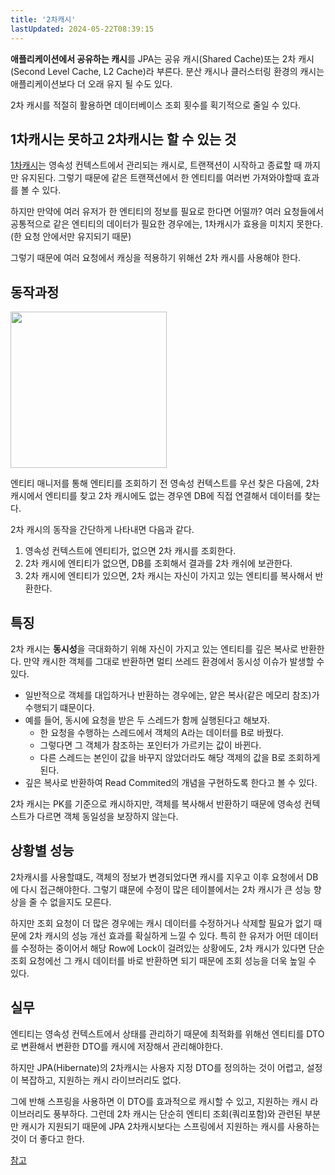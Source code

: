```yaml
---
title: '2차캐시'
lastUpdated: 2024-05-22T08:39:15
---
```


**애플리케이션에서 공유하는 캐시**를 JPA는 공유 캐시(Shared Cache)또는 2차 캐시 (Second Level Cache, L2 Cache)라 부른다. 분산 캐시나 클러스터링 환경의 캐시는 애플리케이션보다 더 오래 유지 될 수도 있다.

2차 캐시를 적절히 활용하면 데이터베이스 조회 횟수를 획기적으로 줄일 수 있다.

## 1차캐시는 못하고 2차캐시는 할 수 있는 것

<a href="./1차캐시.md">1차캐시</a>는 영속성 컨텍스트에서 관리되는 캐시로, 트랜잭션이 시작하고 종료할 때 까지만 유지된다. 그렇기 때문에 같은 트랜잭션에서 한 엔티티를 여러번 가져와야할때 효과를 볼 수 있다.

하지만 만약에 여러 유저가 한 엔티티의 정보를 필요로 한다면 어떨까? 여러 요청들에서 공통적으로 같은 엔티티의 데이터가 필요한 경우에는, 1차캐시가 효용을 미치지 못한다. (한 요청 안에서만 유지되기 때문)

그렇기 때문에 여러 요청에서 캐싱을 적용하기 위해선 2차 캐시를 사용해야 한다.

## 동작과정

<img height=250px src="https://user-images.githubusercontent.com/81006587/210163173-6a691831-809f-4849-a1c2-c6c9f99ac71d.png"/>

엔티티 매니저를 통해 엔티티를 조회하기 전 영속성 컨텍스트를 우선 찾은 다음에, 2차 캐시에서 엔티티를 찾고 2차 캐시에도 없는 경우엔 DB에 직접 연결해서 데이터를 찾는다. 

2차 캐시의 동작을 간단하게 나타내면 다음과 같다.

1. 영속성 컨텍스트에 엔티티가, 없으면 2차 캐시를 조회한다.
2. 2차 캐시에 엔티티가 없으면, DB를 조회해서 결과를 2차 캐쉬에 보관한다.
3. 2차 캐시에 엔티티가 있으면, 2차 캐시는 자신이 가지고 있는 엔티티를 복사해서 반환한다.
 

## 특징

2차 캐시는 **동시성**을 극대화하기 위해 자신이 가지고 있는 엔티티를 깊은 복사로 반환한다. 만약 캐시한 객체를 그대로 반환하면 멀티 쓰레드 환경에서 동시성 이슈가 발생할 수 있다.
- 일반적으로 객체를 대입하거나 반환하는 경우에는, 얕은 복사(같은 메모리 참조)가 수행되기 떄문이다.
- 예를 들어, 동시에 요청을 받은 두 스레드가 함께 실행된다고 해보자.
    - 한 요청을 수행하는 스레드에서 객체의 A라는 데이터를 B로 바꿨다.
    - 그렇다면 그 객체가 참조하는 포인터가 가르키는 값이 바뀐다.
    - 다른 스레드는 본인이 값을 바꾸지 않았더라도 해당 객제의 값을 B로 조회하게 된다. 
- 깊은 복사로 반환하여 Read Commited의 개념을 구현하도록 한다고 볼 수 있다.

2차 캐시는 PK를 기준으로 캐시하지만, 객체를 복사해서 반환하기 때문에 영속성 컨텍스트가 다르면 객체 동일성을 보장하지 않는다.

## 상황별 성능

2차캐시를 사용할떄도, 객체의 정보가 변경되었다면 캐시를 지우고 이후 요청에서 DB에 다시 접근해야한다. 그렇기 떄문에 수정이 많은 테이블에서는 2차 캐시가 큰 성능 향상을 줄 수 없을지도 모른다.

하지만 조회 요청이 더 많은 경우에는 캐시 데이터를 수정하거나 삭제할 필요가 없기 때문에 2차 캐시의 성능 개선 효과를 확실하게 느낄 수 있다. 특히 한 유저가 어떤 데이터를 수정하는 중이어서 해당 Row에 Lock이 걸려있는 상황에도, 2차 캐시가 있다면 단순 조회 요청에선 그 캐시 데이터를 바로 반환하면 되기 때문에 조회 성능을 더욱 높일 수 있다.

## 실무

엔티티는 영속성 컨텍스트에서 상태를 관리하기 때문에 최적화를 위해선 엔티티를 DTO로 변환해서 변환한 DTO를 캐시에 저장해서 관리해야한다. 

하지만 JPA(Hibernate)의 2차캐시는 사용자 지정 DTO를 정의하는 것이 어렵고, 설정이 복잡하고, 지원하는 캐시 라이브러리도 없다. 

그에 반해 스프링을 사용하면 이 DTO를 효과적으로 캐시할 수 있고, 지원하는 캐시 라이브러리도 풍부하다. 그런데 2차 캐시는 단순히 엔티티 조회(쿼리포함)와 관련된 부분만 캐시가 지원되기 때문에 JPA 2차캐시보다는 스프링에서 지원하는 캐시를 사용하는 것이 더 좋다고 한다.

<a href="https://www.inflearn.com/questions/33629/%EA%B0%95%EC%9D%98%EC%97%90%EB%8A%94-%EC%97%86%EB%8A%94-%EB%82%B4%EC%9A%A9%EC%9D%B4%EC%A7%80%EB%A7%8C-cache-%EA%B4%80%EB%A0%A8%ED%95%B4%EC%84%9C-%EC%A7%88%EB%AC%B8%EC%9D%B4-%EC%9E%88%EC%8A%B5%EB%8B%88%EB%8B%A4">참고</a>
